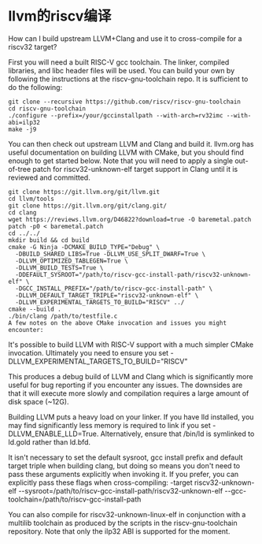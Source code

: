# llvm的riscv编译

How can I build upstream LLVM+Clang and use it to cross-compile for a riscv32 target?

First you will need a built RISC-V gcc toolchain. The linker, compiled libraries, and libc header files will be used. You can build your own by following the instructions at the riscv-gnu-toolchain repo. It is sufficient to do the following:

```
git clone --recursive https://github.com/riscv/riscv-gnu-toolchain
cd riscv-gnu-toolchain
./configure --prefix=/your/gccinstallpath --with-arch=rv32imc --with-abi=ilp32
make -j9
```

You can then check out upstream LLVM and Clang and build it. llvm.org has useful documentation on building LLVM with CMake, but you should find enough to get started below. Note that you will need to apply a single out-of-tree patch for riscv32-unknown-elf target support in Clang until it is reviewed and committed.

```
git clone https://git.llvm.org/git/llvm.git
cd llvm/tools
git clone https://git.llvm.org/git/clang.git/
cd clang
wget https://reviews.llvm.org/D46822?download=true -O baremetal.patch
patch -p0 < baremetal.patch
cd ../../
mkdir build && cd build
cmake -G Ninja -DCMAKE_BUILD_TYPE="Debug" \
  -DBUILD_SHARED_LIBS=True -DLLVM_USE_SPLIT_DWARF=True \
  -DLLVM_OPTIMIZED_TABLEGEN=True \
  -DLLVM_BUILD_TESTS=True \
  -DDEFAULT_SYSROOT="/path/to/riscv-gcc-install-path/riscv32-unknown-elf" \
  -DGCC_INSTALL_PREFIX="/path/to/riscv-gcc-install-path" \
  -DLLVM_DEFAULT_TARGET_TRIPLE="riscv32-unknown-elf" \
  -DLLVM_EXPERIMENTAL_TARGETS_TO_BUILD="RISCV" ../
cmake --build .
./bin/clang /path/to/testfile.c
A few notes on the above CMake invocation and issues you might encounter:
```

It's possible to build LLVM with RISC-V support with a much simpler CMake invocation. Ultimately you need to ensure you set -DLLVM_EXPERIMENTAL_TARGETS_TO_BUILD="RISCV"

This produces a debug build of LLVM and Clang which is significantly more useful for bug reporting if you encounter any issues. The downsides are that it will execute more slowly and compilation requires a large amount of disk space (~12G).

Building LLVM puts a heavy load on your linker. If you have lld installed, you may find significantly less memory is required to link if you set -DLLVM_ENABLE_LLD=True. Alternatively, ensure that /bin/ld is symlinked to ld.gold rather than ld.bfd.

It isn't necessary to set the default sysroot, gcc install prefix and default target triple when building clang, but doing so means you don't need to pass these arguments explicitly when invoking it. If you prefer, you can explicitly pass these flags when cross-compiling: -target riscv32-unknown-elf  --sysroot=/path/to/riscv-gcc-install-path/riscv32-unknown-elf  --gcc-toolchain=/path/to/riscv-gcc-install-path

You can also compile for riscv32-unknown-linux-elf in conjunction with a multilib toolchain as produced by the scripts in the riscv-gnu-toolchain repository. Note that only the ilp32 ABI is supported for the moment.
